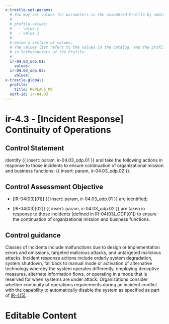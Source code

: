```yaml
---
x-trestle-set-params:
  # You may set values for parameters in the assembled Profile by adding
  #
  # profile-values:
  #   - value 1
  #   - value 2
  #
  # below a section of values:
  # The values list refers to the values in the catalog, and the profile-values represent values
  # in SetParameters of the Profile.
  #
  ir-04.03_odp.01:
    values:
  ir-04.03_odp.02:
    values:
x-trestle-global:
  profile:
    title: REPLACE_ME
  sort-id: ir-04.03
---
```


# ir-4.3 - \[Incident Response\] Continuity of Operations

## Control Statement

Identify {{ insert: param, ir-04.03_odp.01 }} and take the following actions in response to those incidents to ensure continuation of organizational mission and business functions: {{ insert: param, ir-04.03_odp.02 }}.

## Control Assessment Objective

- \[IR-04(03)[01]\] {{ insert: param, ir-04.03_odp.01 }} are identified;

- \[IR-04(03)[02]\] {{ insert: param, ir-04.03_odp.02 }} are taken in response to those incidents (defined in IR-04(03)_ODP[01]) to ensure the continuation of organizational mission and business functions.

## Control guidance

Classes of incidents include malfunctions due to design or implementation errors and omissions, targeted malicious attacks, and untargeted malicious attacks. Incident response actions include orderly system degradation, system shutdown, fall back to manual mode or activation of alternative technology whereby the system operates differently, employing deceptive measures, alternate information flows, or operating in a mode that is reserved for when systems are under attack. Organizations consider whether continuity of operations requirements during an incident conflict with the capability to automatically disable the system as specified as part of [IR-4(5)](#ir-4.5).

# Editable Content

<!-- Make additions and edits below -->
<!-- The above represents the contents of the control as received by the profile, prior to additions. -->
<!-- If the profile makes additions to the control, they will appear below. -->
<!-- The above markdown may not be edited but you may edit the content below, and/or introduce new additions to be made by the profile. -->
<!-- If there is a yaml header at the top, parameter values may be edited. Use --set-parameters to incorporate the changes during assembly. -->
<!-- The content here will then replace what is in the profile for this control, after running profile-assemble. -->
<!-- The current profile has no added parts for this control, but you may add new ones here. -->
<!-- Each addition must have a heading either of the form ## Control my_addition_name -->
<!-- or ## Part a. (where the a. refers to one of the control statement labels.) -->
<!-- "## Control" parts are new parts added after the statement part. -->
<!-- "## Part" parts are new parts added into the top-level statement part with that label. -->
<!-- Subparts may be added with nested hash levels of the form ### My Subpart Name -->
<!-- underneath the parent ## Control or ## Part being added -->
<!-- See https://ibm.github.io/compliance-trestle/tutorials/ssp_profile_catalog_authoring/ssp_profile_catalog_authoring for guidance. -->
